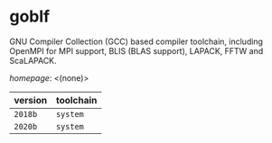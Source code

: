# goblf

GNU Compiler Collection (GCC) based compiler toolchain, including  OpenMPI for MPI support, BLIS (BLAS support), LAPACK, FFTW and ScaLAPACK.

*homepage*: <(none)>

version | toolchain
--------|----------
``2018b`` | ``system``
``2020b`` | ``system``
